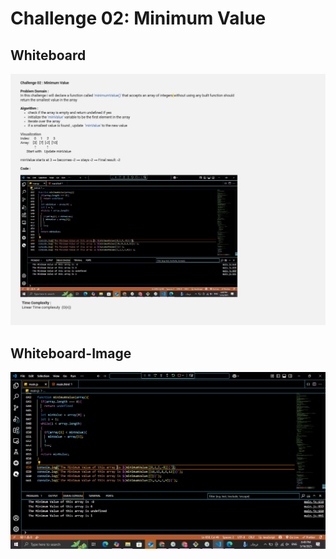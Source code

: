 # Challenge 02: Minimum Value

## Whiteboard

![Minimum Value Whuteboard](minimum-value-whiteboard.jpg)

## Whiteboard-Image

![Minimum Value Whuteboard image](minimum-value.png)
